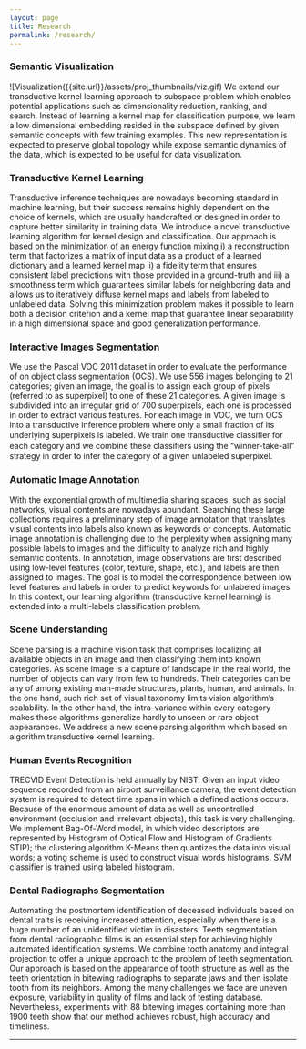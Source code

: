 ```yaml
---
layout: page
title: Research
permalink: /research/
---
```


### Semantic Visualization ###
![Visualization({{site.url}}/assets/proj_thumbnails/viz.gif)
We extend our transductive kernel learning approach to subspace problem which enables potential applications such as dimensionality reduction, ranking, and search. Instead of learning a kernel map for classification purpose, we learn a low dimensional embedding resided in the subspace defined by given semantic concepts with few training examples. This new representation is expected to preserve global topology while expose semantic dynamics of the data, which is expected to be useful for data visualization.

### Transductive Kernel Learning ###
Transductive inference techniques are nowadays becoming standard in machine learning, but their success remains highly dependent on the choice of kernels, which are usually handcrafted or designed in order to capture better similarity in training data. We introduce a novel transductive learning algorithm for kernel design and classification. Our approach is based on the minimization of an energy function mixing i) a reconstruction term that factorizes a matrix of input data as a product of a learned dictionary and a learned kernel map ii) a fidelity term that ensures consistent label predictions with those provided in a ground-truth and iii) a smoothness term which guarantees similar labels for neighboring data and allows us to iteratively diffuse kernel maps and labels from labeled to unlabeled data. Solving this minimization problem makes it possible to learn both a decision criterion and a kernel map that guarantee linear separability in a high dimensional space and good generalization performance.

### Interactive Images Segmentation ###
We use the Pascal VOC 2011 dataset in order to evaluate the performance of on object class segmentation (OCS). We use 556 images belonging to 21 categories; given an image, the goal is to assign each group of pixels (referred to as superpixel) to one of these 21 categories. A given image is subdivided into an irregular grid of 700 superpixels, each one is processed in order to extract various features. For each image in VOC, we turn OCS into a transductive inference problem where only a small fraction of its underlying superpixels is labeled. We train one transductive classiﬁer for each category and we combine these classiﬁers using the “winner-take-all” strategy in order to infer the category of a given unlabeled superpixel.

### Automatic Image Annotation ###
With the exponential growth of multimedia sharing spaces, such as social networks, visual contents are nowadays abundant. Searching these large collections requires a preliminary step of image annotation that translates visual contents into labels also known as keywords or concepts. Automatic image annotation is challenging due to the perplexity when assigning many possible labels to images and the difficulty to analyze rich and highly semantic contents. In annotation, image observations are first described using low-level features (color, texture, shape, etc.), and labels are then assigned to images. The goal is to model the correspondence between low level features and labels in order to predict keywords for unlabeled images. In this context, our learning algorithm (transductive kernel learning) is extended into a multi-labels classification problem.

### Scene Understanding ###
Scene parsing is a machine vision task that comprises localizing all available objects in an image and then classifying them into known categories. As scene image is a capture of landscape in the real world, the number of objects can vary from few to hundreds. Their categories can be any of among existing man-made structures, plants, human, and animals. In the one hand, such rich set of visual taxonomy limits vision algorithm’s scalability. In the other hand, the intra-variance within every category makes those algorithms generalize hardly to unseen or rare object appearances. We address a new scene parsing algorithm which based on algorithm transductive kernel learning.

### Human Events Recognition ###
TRECVID Event Detection is held annually by NIST. Given an input video sequence recorded from an airport surveillance camera, the event detection system is required to detect time spans in which a defined actions occurs. Because of the enormous amount of data as well as uncontrolled environment (occlusion and irrelevant objects), this task is very challenging. We implement Bag-Of-Word model, in which video descriptors are represented by Histogram of Optical Flow and Histogram of Gradients STIP); the clustering algorithm K-Means then quantizes the data into visual words; a voting scheme is used to construct visual words histograms. SVM classifier is trained using labeled histogram.

### Dental Radiographs Segmentation ###
Automating the postmortem identification of deceased individuals based on dental traits is receiving increased attention, especially when there is a huge number of an unidentified victim in disasters. Teeth segmentation from dental radiographic films is an essential step for achieving highly automated identification systems. We combine tooth anatomy and integral projection to offer a unique approach to the problem of teeth segmentation. Our approach is based on the appearance of tooth structure as well as the teeth orientation in bitewing radiographs to separate jaws and then isolate tooth from its neighbors. Among the many challenges we face are uneven exposure, variability in quality of films and lack of testing database. Nevertheless, experiments with 88 bitewing images containing more than 1900 teeth show that our method achieves robust, high accuracy and timeliness.

----
